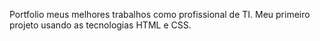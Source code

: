 Portfolio meus  melhores trabalhos como profissional de TI.
Meu primeiro projeto usando as tecnologias HTML e CSS.